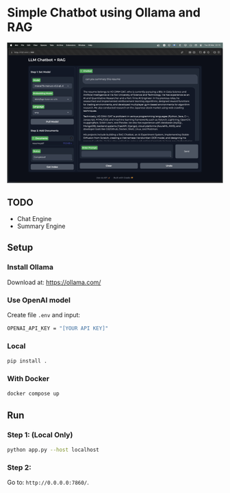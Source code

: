 # Simple Chatbot using Ollama and RAG

![alt text](assets/demo.png)

## TODO

- Chat Engine
- Summary Engine

## Setup

### Install Ollama

Download at: https://ollama.com/

### Use OpenAI model

Create file `.env` and input:

```bash
OPENAI_API_KEY = "[YOUR API KEY]"
```

### Local

```bash
pip install .

```

### With Docker

```bash
docker compose up
```

## Run

### Step 1: (Local Only)

```bash
python app.py --host localhost
```

### Step 2:

Go to: `http://0.0.0.0:7860/`.
